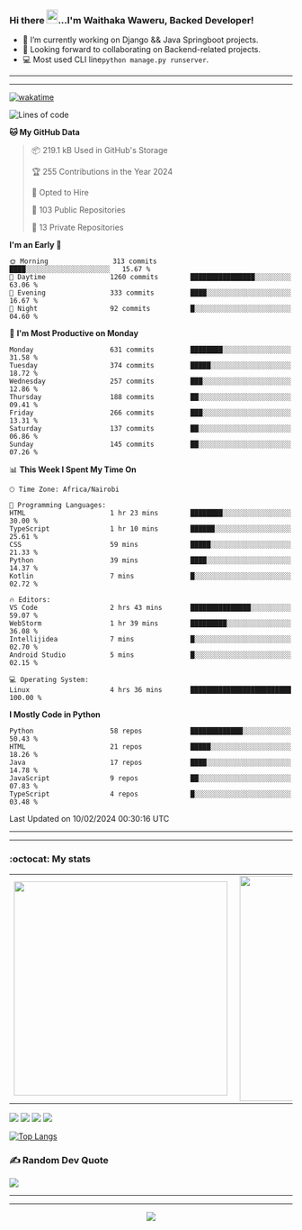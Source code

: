 ### Hi there <img src="https://user-images.githubusercontent.com/61727167/114547962-cecc6b80-9c67-11eb-9697-b1c5a8c8ff46.gif" height="25px" width="20px">...I'm Waithaka Waweru, Backed Developer!

- 🔭 I’m currently working on Django && Java Springboot projects.
- 👯 Looking forward to collaborating on Backend-related projects.
- :computer: Most used CLI line`python manage.py runserver`.
<!-- - ⚡ Fun fact: I play video games and I love watching Football *(Premier League)* && Formula 1 *(Redbull Racing)*.
 -->

<!--
- 🤔 I’m looking for help with Android Dev...
- 🌱 I’m currently learning [ReactJS](https://reactjs.org/).
-->

---
---
[![wakatime](https://wakatime.com/badge/user/bebc43a1-1078-45b8-b266-cd9a9119fb66.svg)](https://wakatime.com/@bebc43a1-1078-45b8-b266-cd9a9119fb66)
<!--START_SECTION:waka-->
![Lines of code](https://img.shields.io/badge/From%20Hello%20World%20I%27ve%20Written-1.8%20million%20lines%20of%20code-blue)

**🐱 My GitHub Data** 

> 📦 219.1 kB Used in GitHub's Storage 
 > 
> 🏆 255 Contributions in the Year 2024
 > 
> 💼 Opted to Hire
 > 
> 📜 103 Public Repositories 
 > 
> 🔑 13 Private Repositories 
 > 
**I'm an Early 🐤** 

```text
🌞 Morning                313 commits         ████░░░░░░░░░░░░░░░░░░░░░   15.67 % 
🌆 Daytime                1260 commits        ████████████████░░░░░░░░░   63.06 % 
🌃 Evening                333 commits         ████░░░░░░░░░░░░░░░░░░░░░   16.67 % 
🌙 Night                  92 commits          █░░░░░░░░░░░░░░░░░░░░░░░░   04.60 % 
```
📅 **I'm Most Productive on Monday** 

```text
Monday                   631 commits         ████████░░░░░░░░░░░░░░░░░   31.58 % 
Tuesday                  374 commits         █████░░░░░░░░░░░░░░░░░░░░   18.72 % 
Wednesday                257 commits         ███░░░░░░░░░░░░░░░░░░░░░░   12.86 % 
Thursday                 188 commits         ██░░░░░░░░░░░░░░░░░░░░░░░   09.41 % 
Friday                   266 commits         ███░░░░░░░░░░░░░░░░░░░░░░   13.31 % 
Saturday                 137 commits         ██░░░░░░░░░░░░░░░░░░░░░░░   06.86 % 
Sunday                   145 commits         ██░░░░░░░░░░░░░░░░░░░░░░░   07.26 % 
```


📊 **This Week I Spent My Time On** 

```text
🕑︎ Time Zone: Africa/Nairobi

💬 Programming Languages: 
HTML                     1 hr 23 mins        ████████░░░░░░░░░░░░░░░░░   30.00 % 
TypeScript               1 hr 10 mins        ██████░░░░░░░░░░░░░░░░░░░   25.61 % 
CSS                      59 mins             █████░░░░░░░░░░░░░░░░░░░░   21.33 % 
Python                   39 mins             ████░░░░░░░░░░░░░░░░░░░░░   14.37 % 
Kotlin                   7 mins              █░░░░░░░░░░░░░░░░░░░░░░░░   02.72 % 

🔥 Editors: 
VS Code                  2 hrs 43 mins       ███████████████░░░░░░░░░░   59.07 % 
WebStorm                 1 hr 39 mins        █████████░░░░░░░░░░░░░░░░   36.08 % 
Intellijidea             7 mins              █░░░░░░░░░░░░░░░░░░░░░░░░   02.70 % 
Android Studio           5 mins              █░░░░░░░░░░░░░░░░░░░░░░░░   02.15 % 

💻 Operating System: 
Linux                    4 hrs 36 mins       █████████████████████████   100.00 % 
```

**I Mostly Code in Python** 

```text
Python                   58 repos            █████████████░░░░░░░░░░░░   50.43 % 
HTML                     21 repos            █████░░░░░░░░░░░░░░░░░░░░   18.26 % 
Java                     17 repos            ████░░░░░░░░░░░░░░░░░░░░░   14.78 % 
JavaScript               9 repos             ██░░░░░░░░░░░░░░░░░░░░░░░   07.83 % 
TypeScript               4 repos             █░░░░░░░░░░░░░░░░░░░░░░░░   03.48 % 
```




 Last Updated on 10/02/2024 00:30:16 UTC
<!--END_SECTION:waka-->


<!--
### Connect With Me:


<a href="https://twitter.com/itsweshy" target="_blank">
<img src=https://img.shields.io/badge/twitter-%2300acee.svg?&style=for-the-badge&logo=twitter&logoColor=white alt=twitter style="margin-bottom: 5px;" />
</a>
<a href="https://dev.to/itsweshy" target="_blank">
<img src=https://img.shields.io/badge/dev.to-%2308090A.svg?&style=for-the-badge&logo=dev.to&logoColor=white alt=devto style="margin-bottom: 5px;" />
</a>
<a href="https://linkedin.com/in/waithaka-waweru" target="_blank">
<img src=https://img.shields.io/badge/linkedin-%231E77B5.svg?&style=for-the-badge&logo=linkedin&logoColor=white alt=linkedin style="margin-bottom: 5px;" />
</a> 
-->

---
---

<!-- ## My Github Stats -->
<!-- <img src="https://github-readme-stats.vercel.app/api?username=weshy007&&show_icons=true&count_private=true&theme=radical"/><img src="https://github-readme-streak-stats.herokuapp.com/?user=weshy007&theme=radical"/>

<div align="center">
<img src="https://komarev.com/ghpvc/?username=weshy007&&style=flat-square" align="center" />
</div>  -->

### :octocat: My stats
  <table>
  <tr>
      <td><img width="380px" align="left" src="https://github-readme-stats.vercel.app/api?username=weshy007&show_icons=true&count_private=true&include_all_commits=true&theme=tokyonight"/></td>
    <td><img width="400px" align="right" src="https://github-readme-streak-stats.herokuapp.com/?user=weshy007&show_icons=true&locale=en&layout=compact&theme=tokyonight"/></td>
  
  </tr>   
</table>

![](https://raw.githubusercontent.com/weshy007/github-stats/master/generated/overview.svg#gh-dark-mode-only)
![](https://raw.githubusercontent.com/weshy007/github-stats/master/generated/overview.svg#gh-light-mode-only)
![](https://raw.githubusercontent.com/weshy007/github-stats/master/generated/languages.svg#gh-dark-mode-only)
![](https://raw.githubusercontent.com/weshy007/github-stats/master/generated/languages.svg#gh-light-mode-only)

  
[![Top Langs](https://github-readme-stats.vercel.app/api/top-langs/?username=weshy007&layout=compact&theme=tokyonight&langs_count=10)](https://github.com/weshy007/github-readme-stats)


### ✍️ Random Dev Quote
![](https://quotes-github-readme.vercel.app/api?type=horizontal&theme=tokyonight&layout=compact)

---
---

<!-- <a href="https://github.com/weshy007/github-readme-activity-graph"><img alt="Activity graph" width = "900" height = "300" src="https://activity-graph.herokuapp.com/graph?username=weshy007&bg_color=1F222E&theme=material-palenight&line=D9E650&point=FFFFFF&hide_border=true" align = "left" />
</a> -->

<div align="center">
<img src="https://komarev.com/ghpvc/?username=weshy007&&style=flat-square" align="center" />
</div> 

